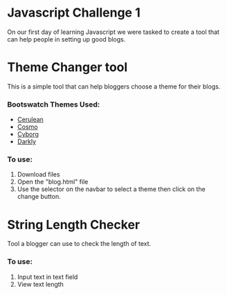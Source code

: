 # Javascript Challenge 1
On our first day of learning Javascript we were tasked to create a tool that can help people in setting up good blogs.

# Theme Changer tool
This is a simple tool that can help bloggers choose a theme for their blogs.

### Bootswatch Themes Used:
* [Cerulean](https://maxcdn.bootstrapcdn.com/bootswatch/3.3.7/cerulean/bootstrap.min.css)
* [Cosmo](https://maxcdn.bootstrapcdn.com/bootswatch/3.3.7/cosmo/bootstrap.min.css)
* [Cyborg](https://maxcdn.bootstrapcdn.com/bootswatch/3.3.7/cyborg/bootstrap.min.css)
* [Darkly](https://maxcdn.bootstrapcdn.com/bootswatch/3.3.7/darkly/bootstrap.min.css)

### To use:

1. Download files
2. Open the "blog.html" file
3. Use the selector on the navbar to select a theme then click on the change button.

# String Length Checker
Tool a blogger can use to check the length of text.

### To use:
1. Input text in text field
2. View text length
